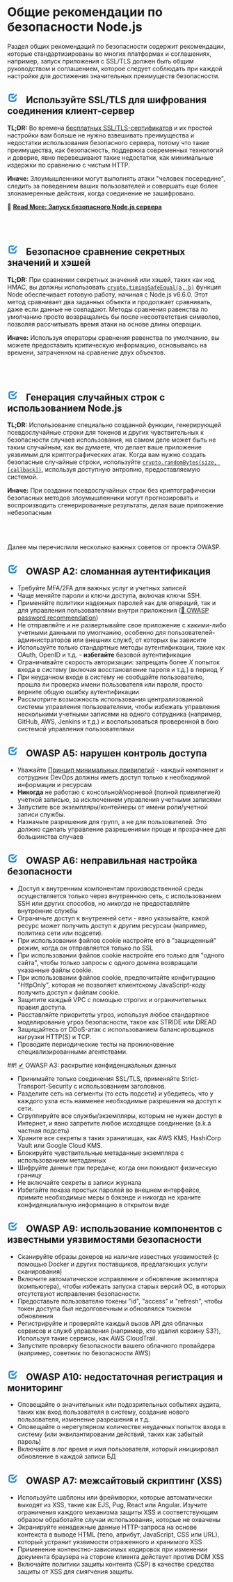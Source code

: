 [✔]: ../../assets/images/checkbox-small-blue.png

# Общие рекомендации по безопасности Node.js

Раздел общих рекомендаций по безопасности содержит рекомендации, которые стандартизированы во многих платформах и соглашениях, например, запуск приложения с SSL/TLS должен быть общим руководством и соглашением, которое следует соблюдать при каждой настройке для достижения значительных преимуществ безопасности.

## ![✔] Используйте SSL/TLS для шифрования соединения клиент-сервер

**TL;DR:** Во времена [бесплатных SSL/TLS-сертификатов](https://letsencrypt.org/) и их простой настройки вам больше не нужно взвешивать преимущества и недостатки использования безопасного сервера, потому что такие преимущества, как безопасность, поддержка современных технологий и доверие, явно перевешивают такие недостатки, как минимальные издержки по сравнению с чистым HTTP.

**Иначе:** Злоумышленники могут выполнять атаки "человек посередине", следить за поведением ваших пользователей и совершать еще более злонамеренные действия, когда соединение не зашифровано.

🔗 [**Read More: Запуск безопасного Node.js сервера**](./secureserver.russian.md)

<br/><br/>

## ![✔] Безопасное сравнение секретных значений и хэшей

**TL;DR:** При сравнении секретных значений или хэшей, таких как код HMAC, вы должны использовать [`crypto.timingSafeEqual(a, b)`](https://nodejs.org/dist/latest-v9.x/docs/api/crypto.html#crypto_crypto_timingsafeequal_a_b) функция Node обеспечивает готовую работу, начиная с Node.js v6.6.0. Этот метод сравнивает два заданных объекта и продолжает сравнивать, даже если данные не совпадают. Методы сравнения равенства по умолчанию просто возвращались бы после несоответствия символов, позволяя рассчитывать время атаки на основе длины операции.

**Иначе:** Используя операторы сравнения равенства по умолчанию, вы можете предоставить критическую информацию, основываясь на времени, затраченном на сравнение двух объектов.

<br/><br/>

## ![✔] Генерация случайных строк с использованием Node.js

**TL;DR:** Использование специально созданной функции, генерирующей псевдослучайные строки для токенов и других чувствительных к безопасности случаев использования, на самом деле может быть не таким случайным, как вы думаете, что делает ваше приложение уязвимым для криптографических атак. Когда вам нужно создать безопасные случайные строки, используйте [`crypto.randomBytes(size, [callback])`](https://nodejs.org/api/crypto.html#crypto_crypto_randombytes_size_callback), используя доступную энтропию, предоставляемую системой.

**Иначе:** При создании псевдослучайных строк без криптографически безопасных методов злоумышленники могут прогнозировать и воспроизводить сгенерированные результаты, делая ваше приложение небезопасным

<br/><br/>

Далее мы перечислили несколько важных советов от проекта OWASP.

## ![✔] OWASP A2: сломанная аутентификация

- Требуйте MFA/2FA для важных услуг и учетных записей
- Чаще меняйте пароли и ключи доступа, включая ключи SSH.
- Применяйте политики надежных паролей как для операций, так и для управления пользователями внутри приложения ([🔗 OWASP password recommendation](https://www.owasp.org/index.php/Authentication_Cheat_Sheet#Implement_Proper_Password_Strength_Controls.22))
- Не отправляйте и не развертывайте свое приложение с какими-либо учетными данными по умолчанию, особенно для пользователей-администраторов или внешних служб, от которых вы зависите
- Используйте только стандартные методы аутентификации, такие как OAuth, OpenID и т.д. - **избегайте** базовой аутентификации
- Ограничивайте скорость авторизации: запрещать более _X_ попыток входа в систему (включая восстановление пароля и т.д.) в период _Y_
- При неудачном входе в систему не сообщайте пользователю, прошла ли проверка имени пользователя или пароля, просто верните общую ошибку аутентификации
- Рассмотрите возможность использования централизованной системы управления пользователями, чтобы избежать управления несколькими учетными записями на одного сотрудника (например, GitHub, AWS, Jenkins и т.д.) и воспользоваться проверенной в бою системой управления пользователями

## ![✔] OWASP A5: нарушен контроль доступа

- Уважайте [Принцип минимальных привилегий](https://ru.wikipedia.org/wiki/Принцип_минимальных_привилегий) - каждый компонент и сотрудник DevOps должны иметь доступ только к необходимой информации и ресурсам
- **Никогда** не работаю с консольной/корневой (полной привилегией) учетной записью, за исключением управления учетными записями
- Запустите все экземпляры/контейнеры от имени роли/учетной записи службы.
- Назначьте разрешения для групп, а не для пользователей. Это должно сделать управление разрешениями проще и прозрачнее для большинства случаев

## ![✔] OWASP A6: неправильная настройка безопасности

- Доступ к внутренним компонентам производственной среды осуществляется только через внутреннюю сеть, с использованием SSH или других способов, но _никогда_ не предоставляйте внутренние службы
- Ограничьте доступ к внутренней сети - явно указывайте, какой ресурс может получить доступ к другим ресурсам (например, политика сети или подсети).
- При использовании файлов cookie настройте его в "защищенный" режим, когда он отправляется только по SSL
- При использовании файлов cookie настройте его только для "одного сайта", чтобы только запросы с одного домена возвращали указанные файлы cookie.
- При использовании файлов cookie, предпочитайте конфигурацию "HttpOnly", которая не позволяет клиентскому JavaScript-коду получить доступ к файлам cookie.
- Защитите каждый VPC с помощью строгих и ограничительных правил доступа.
- Расставляйте приоритеты угроз, используя любое стандартное моделирование угроз безопасности, такое как STRIDE или DREAD
- Защищайтесь от DDoS-атак с использованием балансировщиков нагрузки HTTP(S) и TCP.
- Проводите периодические тесты на проникновение специализированными агентствами.

##! [✔] OWASP A3: раскрытие конфиденциальных данных

- Принимайте только соединения SSL/TLS, применяйте Strict-Transport-Security с использованием заголовков.
- Разделите сеть на сегменты (то есть подсети) и убедитесь, что у каждого узла есть наименее необходимые разрешения на доступ к сети.
- Сгруппируйте все службы/экземпляры, которым не нужен доступ в Интернет, и явно запретите любое исходящее соединение (a.k.a частная подсеть)
- Храните все секреты в таких хранилищах, как AWS KMS, HashiCorp Vault или Google Cloud KMS.
- Блокируйте чувствительные метаданные экземпляра с использованием метаданных
- Шифруйте данные при передаче, когда они покидают физическую границу
- Не включайте секреты в записи журнала
- Избегайте показа простых паролей во внешнем интерфейсе, примите необходимые меры в бэкэнде и никогда не храните конфиденциальную информацию в открытом виде

## ![✔] OWASP A9: использование компонентов с известными уязвимостями безопасности

- Сканируйте образы докеров на наличие известных уязвимостей (с помощью Docker и других поставщиков, предлагающих услуги сканирования)
- Включите автоматическое исправление и обновление экземпляра (компьютера), чтобы избежать запуска старых версий ОС, в которых отсутствуют исправления безопасности.
- Предоставьте пользователю токены "id", "access" и "refresh", чтобы токен доступа был недолговечным и обновлялся токеном обновления
- Регистрируйте и проверяйте каждый вызов API для облачных сервисов и служб управления (например, кто удалил корзину S3?), Используя такие сервисы, как AWS CloudTrail.
- Запустите проверку безопасности вашего облачного провайдера (например, советник по безопасности AWS)


## ![✔] OWASP A10: недостаточная регистрация и мониторинг

- Оповещайте о значительных или подозрительных событиях аудита, таких как вход пользователя в систему, создание нового пользователя, изменение разрешения и т.д.
- Оповещайте о нерегулярном количестве неудачных попыток входа в систему (или эквилантировании действий, таких как забытый пароль)
- Включайте в лог время и имя пользователя, который инициировал обновление в каждой записи БД

## ![✔] OWASP A7: межсайтовый скриптинг (XSS)

- Используйте шаблоны или фреймворки, которые автоматически выходят из XSS, такие как EJS, Pug, React или Angular. Изучите ограничения каждого механизма защиты XSS и соответствующим образом обработайте случаи использования, которые не охвачены
- Экранируйте ненадежные данные HTTP-запроса на основе контекста в выводе HTML (тело, атрибут, JavaScript, CSS или URL), который устранит уязвимости отраженного и хранимого XSS
- Применение контекстно-зависимых кодировок при изменении документа браузера на стороне клиента действует против DOM XSS
- Включайте политики защиты контента (CSP) в качестве средства защиты от XSS для смягчения защиты.


<br/><br/><br/>
